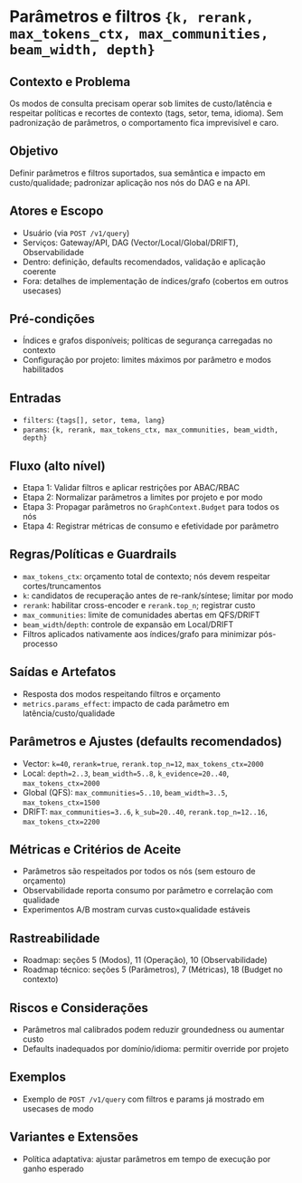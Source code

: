 # Parâmetros e filtros `{k, rerank, max_tokens_ctx, max_communities, beam_width, depth}`

## Contexto e Problema
Os modos de consulta precisam operar sob limites de custo/latência e respeitar políticas e recortes de contexto (tags, setor, tema, idioma). Sem padronização de parâmetros, o comportamento fica imprevisível e caro.

## Objetivo
Definir parâmetros e filtros suportados, sua semântica e impacto em custo/qualidade; padronizar aplicação nos nós do DAG e na API.

## Atores e Escopo
- Usuário (via `POST /v1/query`)
- Serviços: Gateway/API, DAG (Vector/Local/Global/DRIFT), Observabilidade
- Dentro: definição, defaults recomendados, validação e aplicação coerente
- Fora: detalhes de implementação de índices/grafo (cobertos em outros usecases)

## Pré-condições
- Índices e grafos disponíveis; políticas de segurança carregadas no contexto
- Configuração por projeto: limites máximos por parâmetro e modos habilitados

## Entradas
- `filters`: `{tags[], setor, tema, lang}`
- `params`: `{k, rerank, max_tokens_ctx, max_communities, beam_width, depth}`

## Fluxo (alto nível)
- Etapa 1: Validar filtros e aplicar restrições por ABAC/RBAC
- Etapa 2: Normalizar parâmetros a limites por projeto e por modo
- Etapa 3: Propagar parâmetros no `GraphContext.Budget` para todos os nós
- Etapa 4: Registrar métricas de consumo e efetividade por parâmetro

## Regras/Políticas e Guardrails
- `max_tokens_ctx`: orçamento total de contexto; nós devem respeitar cortes/truncamentos
- `k`: candidatos de recuperação antes de re-rank/síntese; limitar por modo
- `rerank`: habilitar cross-encoder e `rerank.top_n`; registrar custo
- `max_communities`: limite de comunidades abertas em QFS/DRIFT
- `beam_width`/`depth`: controle de expansão em Local/DRIFT
- Filtros aplicados nativamente aos índices/grafo para minimizar pós-processo

## Saídas e Artefatos
- Resposta dos modos respeitando filtros e orçamento
- `metrics.params_effect`: impacto de cada parâmetro em latência/custo/qualidade

## Parâmetros e Ajustes (defaults recomendados)
- Vector: `k=40`, `rerank=true`, `rerank.top_n=12`, `max_tokens_ctx=2000`
- Local: `depth=2..3`, `beam_width=5..8`, `k_evidence=20..40`, `max_tokens_ctx=2000`
- Global (QFS): `max_communities=5..10`, `beam_width=3..5`, `max_tokens_ctx=1500`
- DRIFT: `max_communities=3..6`, `k_sub=20..40`, `rerank.top_n=12..16`, `max_tokens_ctx=2200`

## Métricas e Critérios de Aceite
- Parâmetros são respeitados por todos os nós (sem estouro de orçamento)
- Observabilidade reporta consumo por parâmetro e correlação com qualidade
- Experimentos A/B mostram curvas custo×qualidade estáveis

## Rastreabilidade
- Roadmap: seções 5 (Modos), 11 (Operação), 10 (Observabilidade)
- Roadmap técnico: seções 5 (Parâmetros), 7 (Métricas), 18 (Budget no contexto)

## Riscos e Considerações
- Parâmetros mal calibrados podem reduzir groundedness ou aumentar custo
- Defaults inadequados por domínio/idioma: permitir override por projeto

## Exemplos
- Exemplo de `POST /v1/query` com filtros e params já mostrado em usecases de modo

## Variantes e Extensões
- Política adaptativa: ajustar parâmetros em tempo de execução por ganho esperado
